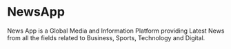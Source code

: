 # NewsApp
News App is a Global Media and Information Platform providing Latest News from all the fields related to Business, Sports, Technology and Digital.
